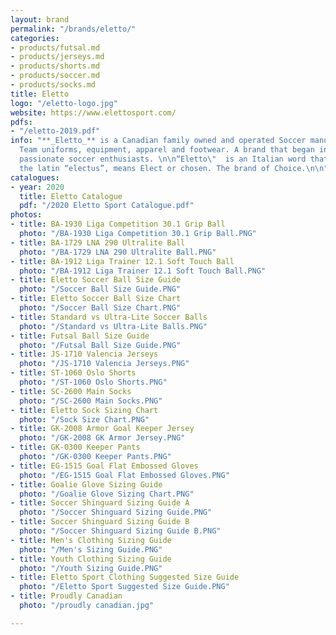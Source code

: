 ```yaml
---
layout: brand
permalink: "/brands/eletto/"
categories:
- products/futsal.md
- products/jerseys.md
- products/shorts.md
- products/soccer.md
- products/socks.md
title: Eletto
logo: "/eletto-logo.jpg"
website: https://www.elettosport.com/
pdfs:
- "/eletto-2019.pdf"
info: "**_Eletto_** is a Canadian family owned and operated Soccer manufacturer of
  Team uniforms, equipment, apparel and footwear. A brand that began in 2000 from
  passionate soccer enthusiasts. \n\n“Eletto\"  is an Italian word that derives from
  the latin “electus”, means Elect or chosen. The brand of Choice.\n\n​"
catalogues:
- year: 2020
  title: Eletto Catalogue
  pdf: "/2020 Eletto Sport Catalogue.pdf"
photos:
- title: BA-1930 Liga Competition 30.1 Grip Ball
  photo: "/BA-1930 Liga Competition 30.1 Grip Ball.PNG"
- title: BA-1729 LNA 290 Ultralite Ball
  photo: "/BA-1729 LNA 290 Ultralite Ball.PNG"
- title: BA-1912 Liga Trainer 12.1 Soft Touch Ball
  photo: "/BA-1912 Liga Trainer 12.1 Soft Touch Ball.PNG"
- title: Eletto Soccer Ball Size Guide
  photo: "/Soccer Ball Size Guide.PNG"
- title: Eletto Soccer Ball Size Chart
  photo: "/Soccer Ball Size Chart.PNG"
- title: Standard vs Ultra-Lite Soccer Balls
  photo: "/Standard vs Ultra-Lite Balls.PNG"
- title: Futsal Ball Size Guide
  photo: "/Futsal Ball Size Guide.PNG"
- title: JS-1710 Valencia Jerseys
  photo: "/JS-1710 Valencia Jerseys.PNG"
- title: ST-1060 Oslo Shorts
  photo: "/ST-1060 Oslo Shorts.PNG"
- title: SC-2600 Main Socks
  photo: "/SC-2600 Main Socks.PNG"
- title: Eletto Sock Sizing Chart
  photo: "/Sock Size Chart.PNG"
- title: GK-2008 Armor Goal Keeper Jersey
  photo: "/GK-2008 GK Armor Jersey.PNG"
- title: GK-0300 Keeper Pants
  photo: "/GK-0300 Keeper Pants.PNG"
- title: EG-1515 Goal Flat Embossed Gloves
  photo: "/EG-1515 Goal Flat Embossed Gloves.PNG"
- title: Goalie Glove Sizing Guide
  photo: "/Goalie Glove Sizing Chart.PNG"
- title: Soccer Shinguard Sizing Guide A
  photo: "/Soccer Shinguard Sizing Guide.PNG"
- title: Soccer Shinguard Sizing Guide B
  photo: "/Soccer Shinguard Sizing Guide B.PNG"
- title: Men's Clothing Sizing Guide
  photo: "/Men's Sizing Guide.PNG"
- title: Youth Clothing Sizing Guide
  photo: "/Youth Sizing Guide.PNG"
- title: Eletto Sport Clothing Suggested Size Guide
  photo: "/Eletto Sport Suggested Size Guide.PNG"
- title: Proudly Canadian
  photo: "/proudly canadian.jpg"

---
```

